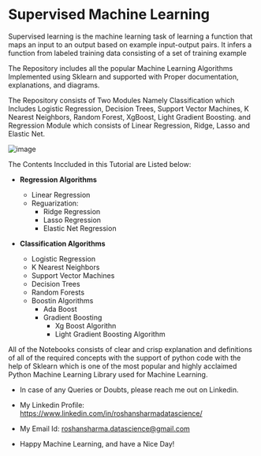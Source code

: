 # Supervised Machine Learning

Supervised learning is the machine learning task of learning a function that maps an input to an output based on example input-output pairs. It infers a function from labeled training data consisting of a set of training example

The Repository includes all the popular Machine Learning Algorithms Implemented using Sklearn and supported with Proper documentation, explanations, and diagrams.

The Repository consists of Two Modules Namely Classification which Includes Logistic Regression, Decision Trees, Support Vector Machines, K Nearest Neighbors, Random Forest, XgBoost, Light Gradient Boosting. and Regression Module which consists of Linear Regression, Ridge, Lasso and Elastic Net.

![image](https://community-cdn-digitalocean-com.global.ssl.fastly.net/assets/tutorials/images/large/introduction-to-machine-learning_social.png?1510178550)

The Contents Inccluded in this Tutorial are Listed below:

* **Regression Algorithms**
  * Linear Regression
  * Reguarization:
    * Ridge Regression
    * Lasso Regression
    * Elastic Net Regression   
   
* **Classification Algorithms**
  * Logistic Regression
  * K Nearest Neighbors
  * Support Vector Machines
  * Decision Trees
  * Random Forests
  * Boostin Algorithms
    * Ada Boost
    * Gradient Boosting
      * Xg Boost Algorithn
      * Light Gradient Boosting Algorithm
      
      
All of the Notebooks consists of clear and crisp explanation and definitions of all of the required concepts with the support of python code with the help of Sklearn which is one of the most popular and highly acclaimed Python Machine Learning Library used for Machine Learning.

* In case of any Queries or Doubts, please reach me out on Linkedin.
 * My Linkedin Profile: https://www.linkedin.com/in/roshansharmadatascience/

* My Email Id: roshansharma.datascience@gmail.com
 * Happy Machine Learning, and have a Nice Day!
